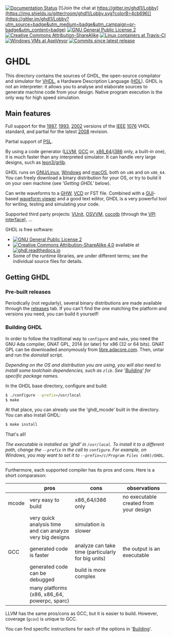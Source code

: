 [![Documentation Status](https://readthedocs.org/projects/ghdl/badge/?version=latest)](http://ghdl.readthedocs.io) [![Join the chat at https://gitter.im/ghdl1/Lobby](https://img.shields.io/gitter/room/ghdl1/Lobby.svg?colorB=4cb696)](https://gitter.im/ghdl1/Lobby?utm_source=badge&utm_medium=badge&utm_campaign=pr-badge&utm_content=badge) [![GNU General Public License 2](https://img.shields.io/badge/code%20license-GPLv2-bd0000.svg?style=flat)](https://github.com/tgingold/ghdl/blob/master/COPYING.md) [![Creative Commons Attribution-ShareAlike](https://img.shields.io/badge/doc%20license-CC--BY--SA--4.0-aab2ab.svg?style=flat)](https://github.com/tgingold/ghdl/blob/master/COPYING_DOC.md)
[![Linux containers at Travis-CI](https://img.shields.io/travis/tgingold/ghdl/master.svg?style=flat&logo=data%3Aimage%2Fpng%3Bbase64%2CiVBORw0KGgoAAAANSUhEUgAAACAAAAAgCAYAAABzenr0AAAIP0lEQVR42qVXaUyUWRaFycyP%2BTVLemaSSfrPJN3JZJKOPyY6uBLTQgGlUMVeFHuxFaioKGpcAFFQUaOigAsmo7ghikZtxZVFCCKgqOi4ICoqqLjghqjcOeem%2B5sQFZnuL3l5VV%2B9d%2B9595577iuX%2F%2FcZNWrUX7y8vMyJiYmbpk6d2pKamto5bdq0LnxuT05OPhgUFOQcOXLkP35a7%2Bvr6%2FKLnmXLlun87t27X02YMKFkzpw5va2trXL37l158OCBPHz4UEdXV5fcu3dPbt26Jdu3b%2B%2Fz8%2FNrM5vNf%2BNeAPxlIHAi06xZs7rOnj0rL168kPb2dnn8%2BLE8evToo0EgHPfv35e1a9cKQOT9LKc2m03nyMhIv%2FXr18uzZ8%2F0pDU1NXLz5k0xTzSLycs0cHibBClhBOTJkycKqKmpSZCyGkTv10N27unpqfPw4cNDSkpK5OrVqzSmAHbu3CnXr1%2BXhIQECQkNkeCQYHEkxAPQRHEmJ0taWposWbJEOjs7dX1bW5s0NjYyEtW0OXny5KGBMJlMf1ixYsUHOqYRGmPYi4qK5PLly5KUlCSLFi0S5FqCAaSutk6io6MlMzNTtmzZIkwX9zASdXV10tLSQhALaRtEHdy5iLhYrdbbP53gxo0baqy7u1tWrlxJAErA7sfdYrFYNBINZxv0XUdHh5SXl8uhQ4eMPbW1tfqZqQwODv7rF0%2F%2FPZ6GhoZ%2B5v3AgQNKqqdPnyoBly9fztMxJeSFAeDcuXN8p9Wxf%2F9%2BBfH8%2BXMFcP78eSMlWN%2F8SafDhg0zPqOmG2%2Ffvi137tzRkF%2B6dEny8vLE399fUA1y%2BvRpGtMT%2B1n8JMQWKhUVFQTKiKlzkE7XHjlyRJqbm7lWI3n06NG%2B0aNHfzvAOVDq7Obm9mcIzIbS0lK5cuWKVFVVyerVq2Xv3r2aw5kzZ0pubq6cOnWKNa8njYyKlKRkpyBlPL2yPiUlhfzQVJ04cUI2bdrE1CmI%2Bvp6Wbp06bkRI0ZYBoAA4u9JIIAxGL9jxw5GgeRjCjT8GzdulM2bN2s5btu2TcJsNgmz2yU8IkIBHz58WIm4atUq6enpoS21iagyJbTL1BEYQe8zALi7u%2BdiAxcYg8iZd4a2srJST%2B9wOMTb25tk0gqYiPLjmDRpkkYhJCRE4uPjBeUmBw8e1JJ9%2Ffo108GDGLYJJjw8XAwAY8eOzedLIuZCkoY1Tzbv2rVLEV%2B4cIE5NpSOPCHrORh%2BpoX7GDVqx5kzZ2Tfvn2yZ88eVUVKOG1zMAoRiJoBADnJpEHmiMTh5prqaimHgeLiYs2p0%2BkkETUCXt5eUD8dVDod0A7OjIhGYcGCBVJQUCBlZWVMD21yZjQ1Aj4%2BPv8DMGbMmDCemDJKR%2BPGjRNfhNgeES7hkREML0tIAfiYzWK3h6kA2TBjPUNMkPjdKgmJiRIHdXTEIV0%2B3poWdEqBrGvYs7Oz5dixY0zhfwwAULGvwsLCVMvt4XaJdcRKQlIinahTdEE60FxDyQDOl1Whsrt48WI1Ghpqkxjso3OSkpGaN2%2Be5OfnGwNiRBUlSQnMNqAScEpvi9UiMbGxgj4uqFcl2ty5c2XGjBn6vbCwkGlibbM0WWpaEdAurX0eonhLMbmjJM7JyWFZ0h4JrLYCAwM%2FIJpRsOPqAlTqHPX%2FDXKHU4T2BAYFfsAirQA%2B1HNupNo1NTeR1RzqnJrBCGVkZGiX5MO%2BsBm86evrE9wjpL%2B%2Fn6%2B1R0yfPp0cqfxICRGuDoweEKkxJiaGZaSsfvnypTK8EyLCfK4tLEClPKQ9rqFCsu45U%2FO19gODgmXm7NkQsDICpQ0dGzZsoLBRP%2FrHjx%2F%2Fb5gwnFeDkeunTJnye7J0zZo1zB1DrBtfvXql9ezp4SFubv8Ci09rmeGmQxAsNQWB2xMdajpGurmRI4Zz2KBdKiJ1gNVyLC4uztUFOR6NcJsJBMz%2FHUrwPRWQqnfy5EluplHKL0nIk%2FIdDWl%2Bjx8%2FLu%2Ffv9eajgV33rx5w9Qoy69du8Zy43qt%2B6ysLA7VDcj%2BVj09yuMbzgDBLvhb3AHuV1ZWybp168h8CpPm8O3bt4IOSSlWIwsXLmQFkB%2FMNVlNpSQXWBX8TcO9detW2b17t8yfP5%2BVwshSrlnmjoEXTwWT4moyeda0tl6mkGhIESYC4elY6zCcg%2Fe5MDhPAJZEZYSUgLORd4Cjc%2B4FoBxGjaCQogyWMEVIbYP0f%2FzMXWD8KKvV8i4gIOA8ygcLEzhQQrEwvBgdsBzt%2BSLCeJcRYYulLCvDS3eXwvFSSO4lKF4l0lCB0%2B9CNPORqgpwIq3Fw8PDirT%2F8xOuSUbTgO%2FZ2Yva6uvr0GIb0UrvoSM%2B0ZGenk6RgSL6yAQQc5y7u5ghq%2F4BARJqs1ELlAe9vb1IUTd7B%2FZ3Qaq9nHDugVI3D3YdcwWzv0Y5uqI%2FpOMKTgYbTKYexMXHSaIz6bOD94OJCDfTwT7CywrbMWz24MLbi1R8DdJ%2B5NsQJSxIxeIqCExAVFRU%2B8WLF6WosEiNhIbZ6GRIIzo2WiIiI9gvMEeqPCMFJS6DPUQGyfwNkHZAlhnmtww3DTlTkj%2FliNrPvvHFqFihmC5DfXDyP1nQAZO%2BfFIoXxDb82cdE3gwOiLELuPHxje4c%2Bi1ziZPUzxuPjTyScMcDvCBf1IKCwpBQn90UYfEo2qiYqKVjAGBAc%2B9fXxqQdL0H1V3aBFAGeqMlpnKjmgQD62UTtiy%2FSwWtmYqm5IUXKFeMM%2FsomV2u%2F3vtAEuufysByfgRJX8DshTPU2mPPy7yQBBYzGWgC%2FVkOSXWVmZZHwnSPoD%2FlOmodXSsWFjsOe%2FCAcrQqMD2awAAAAASUVORK5CYII%3D)](https://travis-ci.org/tgingold/ghdl) [![Windows VMs at AppVeyor](https://ci.appveyor.com/api/projects/status/rsq60m5wcly3og8j?svg=true)](https://ci.appveyor.com/project/tgingold/ghdl) [![Commits since latest release](https://img.shields.io/github/commits-since/tgingold/ghdl/latest.svg?style=flat)](https://github.com/tgingold/ghdl/releases)

# GHDL

This directory contains the sources of GHDL, the open-source compilator and simulator for [VHDL](https://en.wikipedia.org/wiki/VHDL), a Hardware Description Language ([HDL](https://en.wikipedia.org/wiki/Hardware_description_language)). GHDL is not an interpreter: it allows you to analyse and elaborate sources to generate machine code from your design. Native program execution is the only way for high speed simulation.

## Main features

Full support for the [1987](http://ieeexplore.ieee.org/document/26487/), [1993](http://ieeexplore.ieee.org/document/392561/), [2002](http://ieeexplore.ieee.org/document/1003477/) versions of the [IEEE](www.ieee.org) [1076](http://standards.ieee.org/develop/wg/P1076.html) VHDL standard, and partial for the latest [2008](http://ieeexplore.ieee.org/document/4772740/) revision.

Partial support of [PSL](https://en.wikipedia.org/wiki/Property_Specification_Language).

By using a code generator ([LLVM](http://llvm.org/), [GCC](http://gcc.gnu.org/) or, [x86_64](https://en.wikipedia.org/wiki/X86-64)/[i386](https://en.wikipedia.org/wiki/Intel_80386) only, a built-in one), it is much faster than any interpreted simulator. It can handle very large designs, such as [leon3/grlib](http://www.gaisler.com/index.php/downloads/leongrlib).

GHDL runs on [GNU/Linux](http://en.wikipedia.org/wiki/Linux_distribution), [Windows](http://en.wikipedia.org/wiki/Microsoft_Windows) and [macOS](http://en.wikipedia.org/wiki/MacOS), both on `x86` and on `x86_64`. You can freely download a binary distribution for your OS, or try to build it on your own machine (see *'Getting GHDL'* below).

Can write waveforms to a [GHW](http://ghdl.readthedocs.io/en/latest/using/Simulation.html?highlight=GHW#cmdoption-wave), [VCD](https://en.wikipedia.org/wiki/Value_change_dump) or FST file. Combined with a [GUI](http://en.wikipedia.org/wiki/Graphical_user_interface)-based [waveform viewer](https://en.wikipedia.org/wiki/Waveform_viewer) and a good text editor, GHDL is a very powerful tool for writing, testing and simulating your code.

Supported third party projects: [VUnit](https://vunit.github.io), [OSVVM](http://osvvm.org), [cocotb](https://github.com/potentialventures/cocotb) (through the [VPI interface](https://en.wikipedia.org/wiki/Verilog_Procedural_Interface)), ...

GHDL is free software:

- [![GNU General Public License 2](https://img.shields.io/badge/code%20license-GPLv2-bd0000.svg?style=flat)](https://github.com/tgingold/ghdl/blob/master/COPYING.md)
- [![Creative Commons Attribution-ShareAlike 4.0](https://img.shields.io/badge/doc%20license-Creative%20Commons%20Attribution--ShareAlike--4.0-aab2ab.svg?style=flat)](https://github.com/tgingold/ghdl/blob/master/COPYING_DOC.md) available at [![ghdl.readthedocs.io](https://img.shields.io/badge/ghdl-.readthedocs.io-2980b9.svg?style=flat)](https://ghdl.readthedocs.io)
- Some of the runtime libraries, are under different terms; see the individual source files for details.

## Getting GHDL

### Pre-built releases

Periodically (not regularly), several binary distributions are made available through the [releases](https://github.com/tgingold/ghdl/releases) tab. If you can't find the one matching the platform and versions you need, you can build it yourself!

### Building GHDL

In order to follow the traditional way to `configure` and `make`, you need the GNU Ada compiler, GNAT GPL, 2014 (or later) for x86 (32 or 64 bits). GNAT GPL can be downloaded anonymously from [libre.adacore.com](http://libre.adacore.com/tools/gnat-gpl-edition/). Then, untar and run the *doinstall* script.

*Depending on the OS and distribution you are using, you will also need to install some toolchain dependencies, such as `zlib`. See '[Building](http://ghdl.readthedocs.io/en/latest/building/index.html)' for specific package names.*

In the GHDL base directory, configure and build:
```sh
$ ./configure --prefix=/usr/local
$ make
```

At that place, you can already use the 'ghdl_mcode' built in the directory. You can also install GHDL:

```sh
$ make install
```

That's all!

*The executable is installed as 'ghdl' in `/usr/local`. To install it to a different path, change the `--prefix` in the call to `configure`. For example, on Windows, you may want to set it to `--prefix=/c/Program Files (x86)/GHDL`.*

---

Furthermore, each supported compiler has its pros and cons. Here is a short comparaison:

| | pros | cons | observations |
|---|---|---|---|
|mcode | very easy to build | x86_64/i386 only | no executable created from your design |
| | very quick analysis time and can analyze very big designs | simulation is slower | |
| GCC | generated code is faster | analyze can take time (particularly for big units) | the output is an executable |
| | generated code can be debugged | build is more complex |
| | many platforms (x86, x86_64, powerpc, sparc) | |

LLVM has the same pros/cons as GCC, but it is easier to build. However, coverage (`gcov`) is unique to GCC.

You can find specific instructions for each of the options in '[Building](http://ghdl.readthedocs.io/en/latest/building/Building.html)'.
